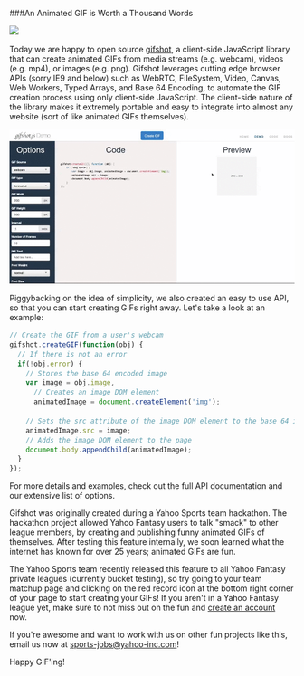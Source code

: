 ###An Animated GIF is Worth a Thousand Words

![](http://i.imgur.com/I17GUX9.gif)

Today we are happy to open source [gifshot](http://yahoo.github.io/gifshot/), a client-side JavaScript library that can create animated GIFs from media streams (e.g. webcam), videos (e.g. mp4), or images (e.g. png). Gifshot leverages cutting edge browser APIs (sorry IE9 and below) such as WebRTC, FileSystem, Video, Canvas, Web Workers, Typed Arrays, and Base 64 Encoding, to automate the GIF creation process using only client-side JavaScript. The client-side nature of the library makes it extremely portable and easy to integrate into almost any website (sort of like animated GIFs themselves).

![](images/screencastGIF.gif)

Piggybacking on the idea of simplicity, we also created an easy to use API, so that you can start creating GIFs right away.  Let's take a look at an example:

```javascript
// Create the GIF from a user's webcam
gifshot.createGIF(function(obj) {
  // If there is not an error
  if(!obj.error) {
    // Stores the base 64 encoded image
    var image = obj.image,
      // Creates an image DOM element
      animatedImage = document.createElement('img');

    // Sets the src attribute of the image DOM element to the base 64 image
    animatedImage.src = image;
    // Adds the image DOM element to the page
    document.body.appendChild(animatedImage);
  }
});
```

For more details and examples, check out the full API documentation and our extensive list of options.

Gifshot was originally created during a Yahoo Sports team hackathon. The hackathon project allowed Yahoo Fantasy users to talk "smack" to other league members, by creating and publishing funny animated GIFs of themselves. After testing this feature internally, we soon learned what the internet has known for over 25 years; animated GIFs are fun.

The Yahoo Sports team recently released this feature to all Yahoo Fantasy private leagues (currently bucket testing), so try going to your team matchup page and clicking on the red record icon at the bottom right corner of your page to start creating your GIFs! If you aren't in a Yahoo Fantasy league yet, make sure to not miss out on the fun and [create an account](http://sports.yahoo.com/fantasy/) now.

If you're awesome and want to work with us on other fun projects like this, email us now at [sports-jobs@yahoo-inc.com](mailto:sports-jobs@yahoo-inc.com)!

Happy GIF'ing!
